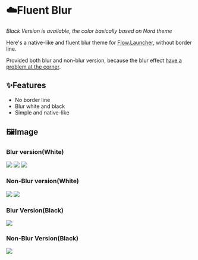 # ☁️Fluent Blur
*Black Version is available, the color basically based on Nord theme*

Here's a native-like and fluent blur theme for [Flow.Launcher](https://github.com/Flow-Launcher/Flow.Launcher), without border line. 

Provided both blur and non-blur version, because the blur effect [have a problem at the corner](https://github.com/Flow-Launcher/Flow.Launcher/issues/2387).

## ✨Features
- No border line
- Blur white and black
- Simple and native-like


## 🖼️Image
### Blur version(White)
![](https://p.inari.site/usr/876/6687d6834c4e3.png)
![](https://p.inari.site/usr/876/6687be965a25f.png)
![](https://p.inari.site/usr/876/6687c341bd0d7.png)

### Non-Blur version(White)
![](https://p.inari.site/usr/876/6687d51f643dc.png)
![](https://p.inari.site/usr/876/6687c46693d78.png)

### Blur Version(Black)
![](https://p.inari.site/usr/876/668a00259b986.png)

### Non-Blur Version(Black)
![](https://p.inari.site/usr/876/668a0044497d1.png)

